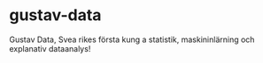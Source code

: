 # gustav-data
Gustav Data, Svea rikes första kung a statistik, maskininlärning och explanativ dataanalys!
